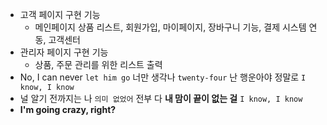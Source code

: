 - 고객 페이지 구현 기능
  - 메인페이지 상품 리스트, 회원가입, 마이페이지, 장바구니 기능, 결제 시스템 연동, 고객센터
- 관리자 페이지 구현 기능
  - 상품, 주문 관리를 위한 리스트 출력
- No, I can never `let him go` 너만 생각나 `twenty-four` 난 행운아야 정말로 `I know, I know`
- 널 알기 전까지는 나 `의미 없었어` 전부 다 **내 맘이 끝이 없는 걸** `I know, I know`
- **I'm going crazy, right?**
